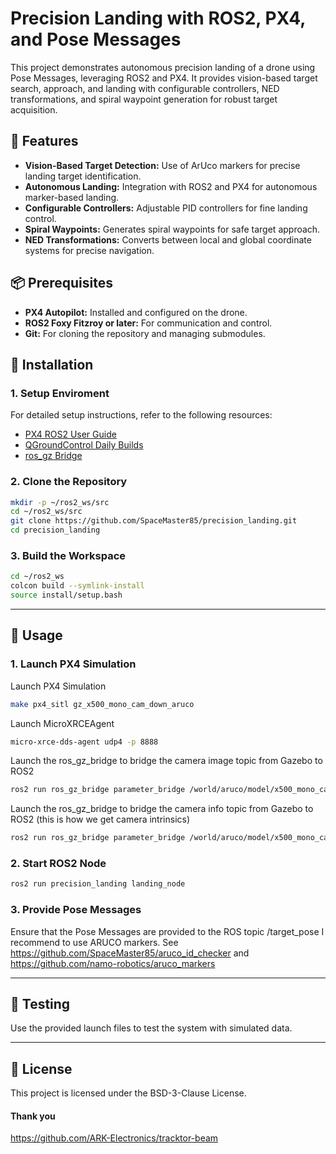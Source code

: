 # Precision Landing with ROS2, PX4, and Pose Messages

This project demonstrates autonomous precision landing of a drone using Pose Messages, leveraging ROS2 and PX4. It provides vision-based target search, approach, and landing with configurable controllers, NED transformations, and spiral waypoint generation for robust target acquisition.

## 🚀 Features

- **Vision-Based Target Detection:** Use of ArUco markers for precise landing target identification.
- **Autonomous Landing:** Integration with ROS2 and PX4 for autonomous marker-based landing.
- **Configurable Controllers:** Adjustable PID controllers for fine landing control.
- **Spiral Waypoints:** Generates spiral waypoints for safe target approach.
- **NED Transformations:** Converts between local and global coordinate systems for precise navigation.

## 📦 Prerequisites

- **PX4 Autopilot:** Installed and configured on the drone.
- **ROS2 Foxy Fitzroy or later:** For communication and control.
- **Git:** For cloning the repository and managing submodules.

## 🔧 Installation

### 1. Setup Enviroment

For detailed setup instructions, refer to the following resources:

* [PX4 ROS2 User Guide](https://docs.px4.io/main/en/ros/ros2_comm.html)
* [QGroundControl Daily Builds](https://docs.qgroundcontrol.com/master/en/releases/daily_builds.html)
* [ros_gz Bridge](https://github.com/gazebosim/ros_gz)

### 2. Clone the Repository

```bash
mkdir -p ~/ros2_ws/src
cd ~/ros2_ws/src
git clone https://github.com/SpaceMaster85/precision_landing.git
cd precision_landing
```

### 3. Build the Workspace

```bash
cd ~/ros2_ws
colcon build --symlink-install
source install/setup.bash
```

---

## 🚀 Usage

### 1. Launch PX4 Simulation


Launch PX4 Simulation
```bash
make px4_sitl gz_x500_mono_cam_down_aruco
```
Launch MicroXRCEAgent

```bash
micro-xrce-dds-agent udp4 -p 8888
```
Launch the ros_gz_bridge to bridge the camera image topic from Gazebo to ROS2
```bash
ros2 run ros_gz_bridge parameter_bridge /world/aruco/model/x500_mono_cam_down_0/link/camera_link/sensor/imager/image@sensor_msgs/msg/Image@gz.msgs.Image
```
Launch the ros_gz_bridge to bridge the camera info topic from Gazebo to ROS2 (this is how we get camera intrinsics)
```bash
ros2 run ros_gz_bridge parameter_bridge /world/aruco/model/x500_mono_cam_down_0/link/camera_link/sensor/imager/camera_info@sensor_msgs/msg/CameraInfo@gz.msgs.CameraInfo
```

### 2. Start ROS2 Node

```bash
ros2 run precision_landing landing_node
```

### 3. Provide Pose Messages

Ensure that the Pose Messages are provided to the ROS topic /target_pose
I recommend to use ARUCO markers. See https://github.com/SpaceMaster85/aruco_id_checker and https://github.com/namo-robotics/aruco_markers

---

## 🧪 Testing

Use the provided launch files to test the system with simulated data.

---

## 📄 License

This project is licensed under the BSD-3-Clause License.

#### Thank you
https://github.com/ARK-Electronics/tracktor-beam
